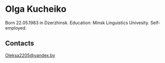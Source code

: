# Olga Kucheiko
Born 22.05.1983 in Dzerzhinsk. Education: Minsk Linguistics Univesity. Self-employed.
## Contacts 
Oleksa2205@yandex.by
